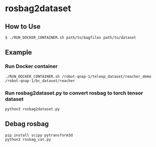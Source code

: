 # rosbag2dataset

## How to Use
```
$ ./RUN_DOCKER_CONTAINER.sh path/to/bagfiles path/to/dataset
```

## Example
### Run Docker container
```
./RUN_DOCKER_CONTAINER.sh /robot-qnap-1/teleop_dataset/reacher_demo /robot-qnap-1/bc_dataset/reacher
```
### Run rosbag2dataset.py to convert rosbag to torch tensor dataset
```
python3 rosbag2dataset.py
```

## Debag rosbag
```
pip install scipy pytransform3d
python3 rosbag_cat.py
```